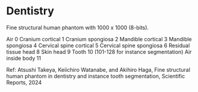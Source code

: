 # Dentistry
Fine structural human phantom﻿ with 1000 x 1000 (8-bits).

Air	0
Cranium cortical	1
Cranium spongiosa	2
Mandible cortical	3
Mandible spongiosa	4
Cervical spine cortical	5
Cervical spine spongiosa	6
Residual tissue head	8
Skin head	9
Tooth	10 (101-128 for instance segmentation)
Air inside body	11

Ref: Atsushi Takeya, Keiichiro Watanabe, and Akihiro Haga, Fine structural human phantom in dentistry and instance tooth segmentation, Scientific Reports, 2024
